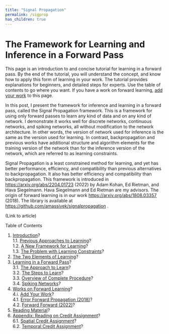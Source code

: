 ```yaml
---
title: "Signal Propagation"
permalink: /sigprop
has_children: true
---
```


# The Framework for Learning and Inference in a Forward Pass

This page is an introduction to and concise tutorial for learning in a forward pass. By the end of the tutorial, you will understand the concept, and know how to apply this form of learning in your work. The tutorial provides explanations for beginners, and detailed steps for experts. Use the table of contents to go where you want. If you have a work on forward learning, [add your work](#4i-add-your-work) to this page.

In this post, I present the framework for inference and learning in a forward pass, called the Signal Propagation framework. This is a framework for using only forward passes to learn any kind of data and on any kind of network. I demonstrate it works well for discrete networks, continuous networks, and spiking networks, all without modification to the network architecture. In other words, the version of network used for inference is the same as the version used for learning. In contrast, backpropagation and previous works have additional structure and algorithm elements for the training version of the network than for the inference version of the network, which are referred to as learning constraints.

Signal Propagation is a least constrained method for learning, and yet has better performance, efficiency, and compatibility than previous alternatives to backpropagation. It also has better efficiency and compatibility than backpropagation. This framework is introduced in https://arxiv.org/abs/2204.01723 (2022) by Adam Kohan, Ed Rietman, and Hava Siegelmann. Hava Siegelmann and Ed Rietman are my advisors. The origin of forward learning is in our work https://arxiv.org/abs/1808.03357 (2018). The library is available at https://github.com/amassivek/signalpropagation .

(Link to article)

Table of Contents
1. [Introduction](/introduction#1-introduction)?\
  1.1. [Previous Approaches to Learning](/introduction#11-previous-approaches-to-learning)?\
  1.2. [A New Framework for Learning](/introduction#12-a-new-framework-for-learning)?\
  1.3. [The Problem with Learning Constraints](/introduction#13-the-problem-with-learning-constraints)?
2. [The Two Elements of Learning](/elementsoflearning#2-the-two-elements-of-learning)?
3. [Learning in a Forward Pass](/learninginaforwardpass#3-learning-in-a-forward-pass)?\
  3.1. [The Approach to Learn](/learninginaforwardpass#31-the-approach-to-learn)?\
  3.2. [The Steps to Learn](/learninginaforwardpass#32-the-steps-to-learn)?\
  3.3. [Overview of Complete Procedure](/learninginaforwardpass#33-overview-of-complete-procedure)?\
  3.4. [Spiking Networks](/learninginaforwardpass#34-spiking-networks)?
4. [Works on Forward Learning](/worksonforwardlearning#4-works-on-forward-learning)?\
  4.i. [Add Your Work](/worksonforwardlearning#4i-add-your-work)?\
  4.1. [Error Forward Propagation (2018)](/worksonforwardlearning#41-error-forward-propagation-2018)?\
  4.2. [Forward Forward (2022)](/worksonforwardlearning#42-forward-forward-2022)?
5. [Reading Material](/readingmaterial#5-reading-material)?
6. [Appendix: Reading on Credit Assignment](/creditassignment#6-appendix-reading-on-credit-assignment)?\
  6.1. [Spatial Credit Assignment](/creditassignment#61-spatial-credit-assignment)?\
  6.2. [Temporal Credit Assignment](/creditassignment#62-temporal-credit-assignment)?
